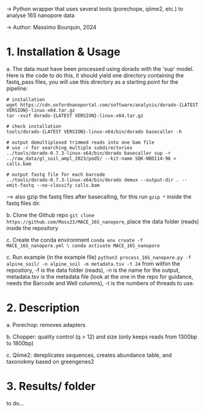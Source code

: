 -> Python wrapper that uses several tools (porechope, qiime2, etc.) to analyse 16S nanopore data

-> Author: Massimo Bourquin, 2024

# 1. Installation & Usage

  a.  The data must have been processed using dorado with the 'sup' model. Here is the code to do this, it should yield one directory containing the fastq_pass files, you will use this directory as a starting point for the pipeline:
  ```
  # installation
  wget https://cdn.oxfordnanoportal.com/software/analysis/dorado-{LATEST VERSION}-linux-x64.tar.gz
  tar -xvzf dorado-{LATEST VERSION}-linux-x64.tar.gz
 
# check installation
tools/dorado-{LATEST VERSION}-linux-x64/bin/dorado basecaller -h
 
# output demultiplexed trimmed reads into one bam file
# use -r for searching multiple subdirectories
../tools/dorado-0.7.3-linux-x64/bin/dorado basecaller sup -r ../raw_data/gl_soil_ampl_2023/pod5/ --kit-name SQK-NBD114-96 > calls.bam
 
# output fastq file for each barcode
../tools/dorado-0.7.3-linux-x64/bin/dorado demux --output-dir . --emit-fastq --no-classify calls.bam
```
 --> also gzip the fastq files after basecalling, for this run `gzip *` inside the fastq files dir.

  b. Clone the Github repo `git clone https://github.com/Mass23/MACE_16S_nanopore`, place the data folder (reads) inside the repository
  
  c. Create the conda environment `conda env create -f MACE_16S_nanopore.yml \ conda activate MACE_16S_nanopore`
  
  c. Run example (in the example file) `python3 process_16S_nanopore.py -f alpine_soil/ -n alpine_soil -m metadata.tsv -t 24` from within the repository, -f is the data folder (reads), -n is the name for the output, metadata.tsv is the metadata file (look at the one in the repo for guidance, needs the Barcode and Well columns), -t is the numbers of threads to use.

# 2. Description

  a. Porechop: removes adapters
  
  b. Chopper: quality control (q > 12) and size (only keeps reads from 1300bp to 1800bp)
  
  c. Qiime2: dereplicates sequences, creates abundance table, and taxonokmy based on greengenes2

# 3. Results/ folder
to do...
